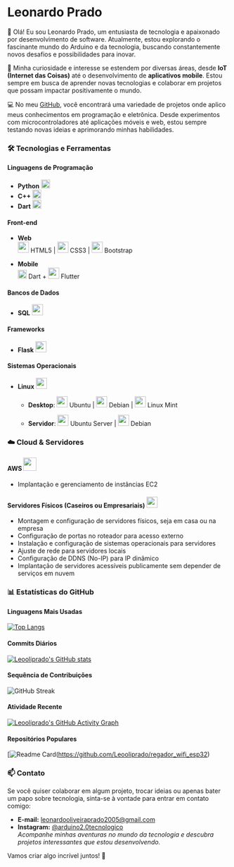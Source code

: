 # Leonardo Prado

👋 Olá! Eu sou Leonardo Prado, um entusiasta de tecnologia e apaixonado por desenvolvimento de software. Atualmente, estou explorando o fascinante mundo do Arduino e da tecnologia, buscando constantemente novos desafios e possibilidades para inovar.

🧠 Minha curiosidade e interesse se estendem por diversas áreas, desde **IoT (Internet das Coisas)** até o desenvolvimento de **aplicativos mobile**. Estou sempre em busca de aprender novas tecnologias e colaborar em projetos que possam impactar positivamente o mundo.

💻 No meu [GitHub](https://github.com/Leooliprado), você encontrará uma variedade de projetos onde aplico meus conhecimentos em programação e eletrônica. Desde experimentos com microcontroladores até aplicações móveis e web, estou sempre testando novas ideias e aprimorando minhas habilidades.

### 🛠️ Tecnologias e Ferramentas

#### Linguagens de Programação
- **Python** <img src="https://upload.wikimedia.org/wikipedia/commons/c/c3/Python-logo-notext.svg" width="20"/>
- **C++** <img src="https://upload.wikimedia.org/wikipedia/commons/1/18/ISO_C%2B%2B_Logo.svg" width="20"/>
- **Dart** <img src="https://dart.dev/assets/shared/dart/icon/64.png" width="20"/>

#### Front-end
- **Web**  
  <img src="https://cdn.jsdelivr.net/gh/devicons/devicon/icons/html5/html5-original.svg" width="25"/> HTML5 | 
  <img src="https://cdn.jsdelivr.net/gh/devicons/devicon/icons/css3/css3-original.svg" width="25"/> CSS3 | 
  <img src="https://cdn.jsdelivr.net/gh/devicons/devicon/icons/bootstrap/bootstrap-original.svg" width="25"/> Bootstrap

- **Mobile**  
  <img src="https://dart.dev/assets/shared/dart/icon/64.png" width="20"/> Dart + 
  <img src="https://cdn.jsdelivr.net/gh/devicons/devicon/icons/flutter/flutter-original.svg" width="25"/> Flutter

#### Bancos de Dados
- **SQL** <img src="https://cdn.jsdelivr.net/gh/devicons/devicon/icons/mysql/mysql-original.svg" width="25"/>

#### Frameworks
- **Flask** <img src="https://cdn.jsdelivr.net/gh/devicons/devicon/icons/flask/flask-original.svg" width="25"/>

#### Sistemas Operacionais
- **Linux** <img src="https://cdn.jsdelivr.net/gh/devicons/devicon/icons/linux/linux-original.svg" width="25"/>
  - **Desktop**: 
    <img src="https://upload.wikimedia.org/wikipedia/commons/thumb/9/94/Ubuntu_logoib.svg/640px-Ubuntu_logoib.svg.png" width="25"/> Ubuntu |
    <img src="https://cdn.jsdelivr.net/gh/devicons/devicon/icons/debian/debian-original.svg" width="25"/> Debian |
    <img src="https://upload.wikimedia.org/wikipedia/commons/3/3f/Linux_Mint_logo_without_wordmark.svg" width="25"/> Linux Mint 

  - **Servidor**: 
    <img src="https://upload.wikimedia.org/wikipedia/commons/thumb/9/94/Ubuntu_logoib.svg/640px-Ubuntu_logoib.svg.png" width="25"/> Ubuntu Server |
    <img src="https://cdn.jsdelivr.net/gh/devicons/devicon/icons/debian/debian-original.svg" width="25"/> Debian

### ☁️ **Cloud & Servidores**  

#### **AWS** <img src="https://upload.wikimedia.org/wikipedia/commons/thumb/5/5c/AWS_Simple_Icons_AWS_Cloud.svg/640px-AWS_Simple_Icons_AWS_Cloud.svg.png" width="30"/>  
 - Implantação e gerenciamento de instâncias EC2  

#### **Servidores Físicos (Caseiros ou Empresariais)** <img src="https://upload.wikimedia.org/wikipedia/commons/thumb/5/53/Server-multiple.svg/640px-Server-multiple.svg.png" width="25"/>  
 - Montagem e configuração de servidores físicos, seja em casa ou na empresa  
 - Configuração de portas no roteador para acesso externo  
 - Instalação e configuração de sistemas operacionais para servidores  
 - Ajuste de rede para servidores locais  
 - Configuração de DDNS (No-IP) para IP dinâmico  
 - Implantação de servidores acessíveis publicamente sem depender de serviços em nuvem  


### 📊 Estatísticas do GitHub

#### Linguagens Mais Usadas
[![Top Langs](https://github-readme-stats.vercel.app/api/top-langs/?username=Leooliprado&layout=compact&hide=java,html&langs_count=10&theme=dark)](https://github.com/Leooliprado)

#### Commits Diários
[![Leooliprado's GitHub stats](https://github-readme-stats.vercel.app/api?username=Leooliprado&show_icons=true&theme=dark)](https://github.com/Leooliprado)

#### Sequência de Contribuições
![GitHub Streak](https://streak-stats.demolab.com?user=Leooliprado&theme=dark&locale=pt_BR)

#### Atividade Recente
[![Leooliprado's GitHub Activity Graph](https://github-readme-activity-graph.vercel.app/graph?username=Leooliprado&theme=github-dark)](https://github.com/Leooliprado)

#### Repositórios Populares
[![Readme Card](https://github-readme-stats.vercel.app/api/pin/?username=Leooliprado&repo=regador_wifi_esp32&theme=dark)(https://github.com/Leooliprado/regador_wifi_esp32)  

### 📫 Contato

Se você quiser colaborar em algum projeto, trocar ideias ou apenas bater um papo sobre tecnologia, sinta-se à vontade para entrar em contato comigo:

- **E-mail:** [leonardooliveiraprado2005@gmail.com](mailto:leonardooliveiraprado2005@gmail.com)
- **Instagram:** [@arduino2.0tecnologico](https://www.instagram.com/arduino2.0tecnologico?igsh=cXk2NWFvejgxY3Zt)  
  *Acompanhe minhas aventuras no mundo da tecnologia e descubra projetos interessantes que estou desenvolvendo.*

Vamos criar algo incrível juntos! 🚀


